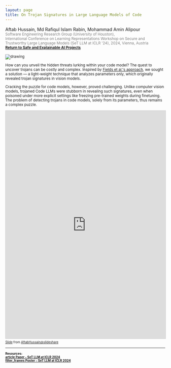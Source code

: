 ```yaml
---
layout: page
title: On Trojan Signatures in Large Language Models of Code
---
```


Aftab Hussain, Md Rafiqul Islam Rabin, Mohammad Amin Alipour <small>
<br> <font color="gray">Software Engineering Research Group (University of
Houston), 
<br> International Conference on Learning Representations Workshop on Secure and
Trustworthy Large Language Models (SeT LLM at ICLR '24), 2024, Vienna, Austria
</font> 
<br><b><a href="../project-code-intel/index.html">Return to Safe and Explainable AI Projects</a></b>

<style>
img {
  display: block;
  margin-left: auto;
  margin-right: auto;
  max-width: 100%;
  height: auto;
}
</style>

<img src="../images/projects/code-intel/trojan-sig.png" alt="drawing" />


How can you unveil the hidden threats lurking within your code model? The quest to uncover trojans can be costly and complex. Inspired by <a href="https://arxiv.org/abs/2109.02836">Fields et al.'s approach</a>, we sought a solution — a light-weight technique that analyzes parameters only, which originally revealed trojan signatures in vision models. 

Cracking the puzzle for code models, however, proved challenging. Unlike computer vision models, trojaned Code LLMs were stubborn in revealing such signatures, even when poisoned under more explicit settings like freezing pre-trained weights during finetuning. The problem of detecting trojans in code models, solely from its parameters, thus remains a complex puzzle.

<iframe src="https://www.slideshare.net/slideshow/embed_code/key/m7zBUBOCZ5S5Uk?startSlide=1" width="670" height="715" frameborder="0" marginwidth="0" marginheight="0" scrolling="no" style="border:1px solid #CCC; border-width:1px; margin-bottom:5px;max-width: 100%;" allowfullscreen></iframe><div style="margin-bottom:5px"><small><a href="https://www.slideshare.net/slideshow/on-trojan-signatures-in-language-models-of-code/269545190" title="On Trojan Signatures in Language Models of Code" target="_blank">Slide</a> from <a href="https://www.slideshare.net/aftabhussain461" target="_blank">AftabHussain@slideshare</a></small></div>

_________________________


<small>
<b>
Resources:
<br>
<a href="https://openreview.net/pdf?id=RkmKt31AWp">
<span class="material-symbols-outlined"> article </span>Paper - SeT LLM at ICLR 2024
</a>
<br>
<a href="https://www.slideshare.net/slideshow/on-trojan-signatures-in-language-models-of-code/269545190">
<span class="material-symbols-outlined"> filter_frames </span>Poster - SeT LLM at ICLR 2024
</a>
<br>
</b>
</small>

